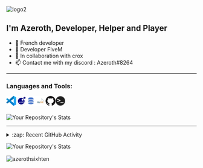 
![logo2](https://user-images.githubusercontent.com/76072277/132126828-66cd4fde-2a6e-4189-819a-336b349c57e1.png)


<!---
AzerothSixhten/AzerothSixhten is a ✨ special ✨ repository because its `README.md` (this file) appears on your GitHub profile.
You can click the Preview link to take a look at your changes.
--->
## I'm Azeroth, Developer, Helper and Player

- 🌊 French developer 
- 👀 Developer  FiveM
- 🧾 In collaboration with crox
- 📫 Contact me with my discord : Azeroth#8264
 ---

### Languages and Tools:

[<img align="left" alt="Visual Studio Code" width="26px" src="https://raw.githubusercontent.com/github/explore/80688e429a7d4ef2fca1e82350fe8e3517d3494d/topics/visual-studio-code/visual-studio-code.png" />][webdevplaylist]
[<img align="left" alt="LUA" width="26px" src="https://raw.githubusercontent.com/github/explore/80688e429a7d4ef2fca1e82350fe8e3517d3494d/topics/lua/lua.png" />][webdevplaylist]
[<img align="left" alt="SQL" width="26px" src="https://raw.githubusercontent.com/github/explore/80688e429a7d4ef2fca1e82350fe8e3517d3494d/topics/sql/sql.png" />][webdevplaylist]
[<img align="left" alt="MySQL" width="26px" src="https://raw.githubusercontent.com/github/explore/80688e429a7d4ef2fca1e82350fe8e3517d3494d/topics/mysql/mysql.png" />][webdevplaylist]
[<img align="left" alt="GitHub" width="26px" src="https://raw.githubusercontent.com/github/explore/78df643247d429f6cc873026c0622819ad797942/topics/github/github.png" />][webdevplaylist]
[<img align="left" alt="Terminal" width="26px" src="https://raw.githubusercontent.com/github/explore/80688e429a7d4ef2fca1e82350fe8e3517d3494d/topics/terminal/terminal.png" />][webdevplaylist]

<br />
<br />

![Your Repository's Stats](https://github-readme-stats.vercel.app/api/top-langs/?username=AzerothSixhten&theme=blue-white)

---

<details>
  <summary>:zap: Recent GitHub Activity</summary>
  
<!--START_SECTION:activity-->
1. 🎉 Creates a new core [AzerothSixhten/Az_coreutils](https://github.com/AzerothSixhten/Az_coreutils)
2. 🎉 Creates a new script [AzerothSixhten/Az_coreesx](https://github.com/AzerothSixhten/Az_coreesx)
3. 🎉 Creates a new core [AzerothSixhten/Az_coreutils](https://github.com/AzerothSixhten/Az_coreutils)
4. 🎉 Creates a new script [AzerothSixhten/Az_concessionaire_utils](https://github.com/AzerothSixhten/Az_concessionaire_utils)
5. 🎉 Creates a new script [AzerothSixhten/Az_parking](https://github.com/AzerothSixhten/Az_parking)
<!--END_SECTION:activity-->

</details>

[webdevplaylist]: https://www.youtube.com/watch?v=ee21xAWnBMg
[cssplaylist]: https://www.youtube.com/watch?v=ee21xAWnBMg

 ![Your Repository's Stats](https://github-readme-stats.vercel.app/api?username=AzerothSixhten&show_icons=true)  
 <p><img align="center" src="https://github-readme-streak-stats.herokuapp.com/?user=azerothsixhten&" alt="azerothsixhten" /></p>
